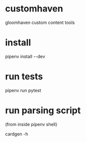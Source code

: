 # customhaven
gloomhaven custom content tools


# install

pipenv install --dev


# run tests

pipenv run pytest

# run parsing script

(from inside pipenv shell)

cardgen -h